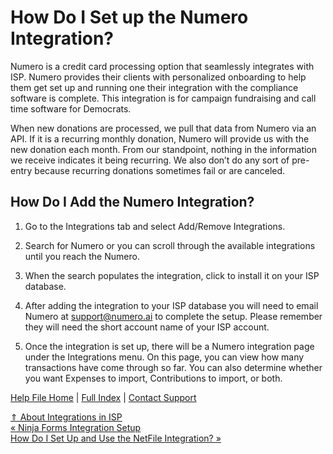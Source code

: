  How Do I Set up the Numero Integration?
==========

Numero is a credit card processing option that seamlessly integrates with ISP. Numero provides their clients with personalized onboarding to help them get set up and running one their integration with the compliance software is complete. This integration is for campaign fundraising and call time software for Democrats.

When new donations are processed, we pull that data from Numero via an API. If it is a recurring monthly donation, Numero will provide us with the new donation each month. From our standpoint, nothing in the information we receive indicates it being recurring. We also don’t do any sort of pre-entry because recurring donations sometimes fail or are canceled.

How Do I Add the Numero Integration?
----------

1. Go to the Integrations tab and select Add/Remove Integrations.

2. Search for Numero or you can scroll through the available integrations until you reach the Numero.

3. When the search populates the integration, click to install it on your ISP database.

4. After adding the integration to your ISP database you will need to email Numero at support@numero.ai to complete the setup. Please remember they will need the short account name of your ISP account.

5. Once the integration is set up, there will be a Numero integration page under the Integrations menu. On this page, you can view how many transactions have come through so far. You can also determine whether you want Expenses to import, Contributions to import, or both.

[Help File Home](/help/) | [Full Index](/Help-File-Directory/) | [Contact Support](mailto:support@ISPolitical.com)

[⇑ About Integrations in ISP](/About-Integrations-in-ISP)  
[« Ninja Forms Integration Setup](/Ninja-Forms-Integration-Setup)  
[How Do I Set Up and Use the NetFile Integration? »](/How-Do-I-Set-Up-and-Use-the-NetFile-Integration)